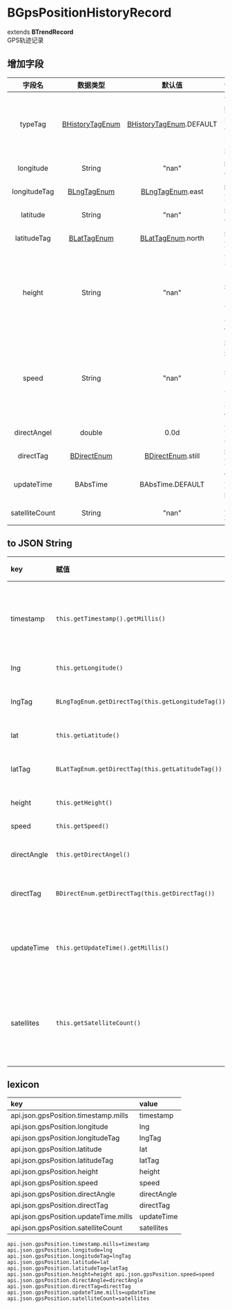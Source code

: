 # BGpsPositionHistoryRecord
extends **BTrendRecord**  
GPS轨迹记录

## 增加字段
| 字段名 | 数据类型 | 默认值 | 说明 |
|:-------:|:------:|:-------:|:------------|
| typeTag | [BHistoryTagEnum](../enums/HistoryTagEnum.md) | [BHistoryTagEnum](../enums/HistoryTagEnum.md).DEFAULT | 记录数据的统计时间类型 |
| longitude | String | "nan" | 经度值 |
| longitudeTag | [BLngTagEnum](../enums/LngTagEnum.md) | [BLngTagEnum](../enums/LngTagEnum.md).east | 经度方向 |
| latitude | String | "nan" | 纬度值 |
| latitudeTag | [BLatTagEnum](../enums/LatTagEnum.md) | [BLatTagEnum](../enums/LatTagEnum.md).north | 纬度方向 |
| height | String | "nan" | 海拔高度（字符串，可含单位） |
| speed | String | "nan" | 运动速度（字符串，可含单位） |
| directAngel | double | 0.0d | 方向角 |
| directTag | [BDirectEnum](../enums/DirectEnum.md) | [BDirectEnum](../enums/DirectEnum.md).still | 运动方向 |
| updateTime | BAbsTime | BAbsTime.DEFAULT | 位置更新时间 |
| satelliteCount | String | "nan" | 卫星状态 |

## to JSON String
| key | 赋值 | 说明 | 取值 |
|:-------|:------|:-------|:---------|
| timestamp | `this.getTimestamp().getMillis()` | 记录时间戳(毫秒) | long |
| lng | `this.getLongitude()` | 经度 | String |
| lngTag | `BLngTagEnum.getDirectTag(this.getLongitudeTag())` | 经度标签 | String |
| lat | `this.getLatitude()` | 纬度 | String |
| latTag | `BLatTagEnum.getDirectTag(this.getLatitudeTag())` | 纬度标签 | String |
| height | `this.getHeight()` | 高度 | String |
| speed | `this.getSpeed()` | 速度 | String |
| directAngle | `this.getDirectAngel()` | 方向角 | String |
| directTag | `BDirectEnum.getDirectTag(this.getDirectTag())` | 前进方向 | String |
| updateTime | `this.getUpdateTime().getMillis()` | 更新时间(毫秒) | long |
| satellites | `this.getSatelliteCount()` | 定位使用卫星数量 | int |

## lexicon
| key | value |
|:-------|:------|
| api.json.gpsPosition.timestamp.mills | timestamp |
| api.json.gpsPosition.longitude | lng |
| api.json.gpsPosition.longitudeTag | lngTag |
| api.json.gpsPosition.latitude | lat |
| api.json.gpsPosition.latitudeTag | latTag |
| api.json.gpsPosition.height | height |
| api.json.gpsPosition.speed | speed |
| api.json.gpsPosition.directAngle | directAngle |
| api.json.gpsPosition.directTag | directTag |
| api.json.gpsPosition.updateTime.mills | updateTime |
| api.json.gpsPosition.satelliteCount | satellites |

`
api.json.gpsPosition.timestamp.mills=timestamp
api.json.gpsPosition.longitude=lng
api.json.gpsPosition.longitudeTag=lngTag
api.json.gpsPosition.latitude=lat
api.json.gpsPosition.latitudeTag=latTag
api.json.gpsPosition.height=height
api.json.gpsPosition.speed=speed
api.json.gpsPosition.directAngle=directAngle
api.json.gpsPosition.directTag=directTag
api.json.gpsPosition.updateTime.mills=updateTime
api.json.gpsPosition.satelliteCount=satellites
`